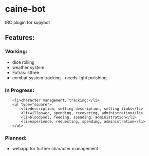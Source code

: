 caine-bot
=========

IRC plugin for supybot


<h2>Features:</h2>

<h3>Working:</h3>
<ul type="square">
	<li>dice rolling</li>
	<li>weather system</li>
	<li>Extras: stfree</li>
	<li>combat system tracking - needs light polishing</li>
</ul>

<h3>In Progress:</h3>
<ul type="square">

	<li>character management, tracking:</li>
	<ul type="square">
		<li>description, setting description, setting links</li>
		<li>willpower, spending, recovering, administration</li>
		<li>bloodpool, feeding, spending, administration</li>
		<li>experience, requesting, spending, administration</li>
	</ul>



</ul>		

<h3>Planned:</h3>
<ul type="square">
	<li>webapp for further character management</li>
</ul>

